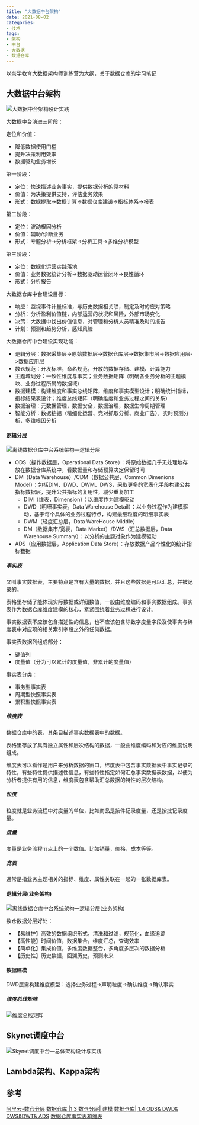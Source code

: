 ```yaml
---
title: "大数据中台架构"
date: 2021-08-02
categories:
- 技术
tags:
- 架构
- 中台
- 大数据
- 数据仓库
---
```


以奈学教育大数据架构师训练营为大纲，关于数据仓库的学习笔记

<!-- more -->

## 大数据中台架构
![大数据中台架构设计实践](https://gitee.com/lights8080/lights8080-oss/raw/master/2021/08/5BVKI1.jpg)

大数据中台演进三阶段：

定位和价值：
* 降低数据使用门槛
* 提升决策利用效率
* 数据驱动业务增长

第一阶段：
* 定位：快速描述业务事实，提供数据分析的原材料
* 价值：为决策提供支持，评估业务效果
* 形式：数据提取->数据计算->数据仓库建设->指标体系->报表

第二阶段：
* 定位：波动根因分析
* 价值：辅助/诊断业务
* 形式：专题分析->分析框架->分析工具->多维分析模型

第三阶段：
* 定位：数据化运营实践落地
* 价值：业务数据统计分析->数据驱动运营闭环->良性循环
* 形式：分析报告

大数据仓库中台建设目标：
* 响应：监视事件计量标准，与历史数据相关联，制定及时的应对策略
* 分析：分析盈利价值链，内部运营的状况和风险，外部市场变化
* 决策：大数据中找出价值信息，对管理和分析人员精准及时的报告
* 计划：预测和趋势分析，感知风险

大数据仓库中台建设实现功能：
* 逻辑分层：数据采集层->原始数据层->数据仓库层->数据集市层->数据应用层->数据应用层
* 数仓规范：开发标准，命名规范，开放的数据存储、建模、计算能力
* 主题域划分：一致性维度与事实；业务数据矩阵（明确各业务分析的主题模块、业务过程所属的数据域）
* 数据建模：构建维度和事实总线矩阵，维度和事实模型设计；明确统计指标，指标结果表设计；维度总线矩阵（明确维度和业务过程之间的关系）
* 数据治理：元数据管理，数据安全，数据治理，数据生命周期管理
* 智能分析：数据挖掘（精细化运营、竞对抓取分析、商业广告），实时预测分析，多维根因分析

#### 逻辑分层
![离线数据仓库中台系统架构—逻辑分层](https://gitee.com/lights8080/lights8080-oss/raw/master/2021/08/EbqvFO.jpg)

* ODS（操作数据层，Operational Data Store）：将原始数据几乎无处理地存放在数据仓库系统中，看数据量和存储预算决定保留时间
* DM（Data Warehouse）/CDM（数据公共层，Common Dimenions Model）：包括DIM、DWD、DWM、DWS，采取更多的宽表化手段构建公共指标数据层，提升公共指标的复用性，减少重复加工
  * DIM（维表，Dimension）：以维度作为建模驱动
  * DWD（明细事实表，Data Warehouse Detail）：以业务过程作为建模驱动，基于每个具体的业务过程特点，构建最细粒度的明细事实表
  * DWM（轻度汇总层，Data WareHouse Middle）
  * DM（数据集市/宽表，Data Market）/DWS（汇总数据层，Data Warehouse Summary）：以分析的主题对象作为建模驱动
* ADS（应用数据层，Application Data Store）：存放数据产品个性化的统计指标数据

#####  事实表
又叫事实数据表，主要特点是含有大量的数据，并且这些数据是可以汇总，并被记录的。

表格里存储了能体现实际数据或详细数值，一般由维度编码和事实数据组成。事实表作为数据仓库维度建模的核心，紧紧围绕着业务过程进行设计。

事实数据表不应该包含描述性的信息，也不应该包含除数字度量字段及使事实与纬度表中对应项的相关索引字段之外的任何数据。

事实表数据列组成部分：
* 键值列
* 度量值（分为可以累计的度量值，非累计的度量值）

事实表分类：
* 事务型事实表
* 周期型快照事实表
* 累积型快照事实表

##### 维度表
数据仓库中的表，其条目描述事实数据表中的数据。

表格里存放了具有独立属性和层次结构的数据，一般由维度编码和对应的维度说明组成。

维度表可以看作是用户来分析数据的窗口，纬度表中包含事实数据表中事实记录的特性，有些特性提供描述性信息，有些特性指定如何汇总事实数据表数据，以便为分析者提供有用的信息，维度表包含帮助汇总数据的特性的层次结构。

##### 粒度
粒度就是业务流程中对度量的单位，比如商品是按件记录度量，还是按批记录度量。

##### 度量
度量是业务流程节点上的一个数值。比如销量，价格，成本等等。

#####  宽表
通常是指业务主题相关的指标、维度、属性关联在一起的一张数据库表。

#### 逻辑分层(业务架构)
![离线数据仓库中台系统架构—逻辑分层(业务架构)](https://gitee.com/lights8080/lights8080-oss/raw/master/2021/08/4EEWgS.jpg)

数仓数据分层好处：
* 【易维护】高效的数据组织形式，清洗和过滤，规范化，血缘追踪
* 【高性能】时间价值，数据集合，维度汇总，查询效率
* 【简单化】集成价值，多维度数据整合，多角度多层次的数据分析
* 【历史性】历史数据，回溯历史，预测未来

#### 数据建模
DWD层需构建维度模型：选择业务过程→声明粒度→确认维度→确认事实

##### 维度总线矩阵
![维度总线矩阵](https://gitee.com/lights8080/lights8080-oss/raw/master/2021/08/ZOAcu7.jpg)

## Skynet调度中台

![Skynet调度中台—总体架构设计与实践](https://gitee.com/lights8080/lights8080-oss/raw/master/2021/08/dFtbBY.jpg)

## Lambda架构、Kappa架构

## 参考
[阿里云-数仓分层](https://help.aliyun.com/document_detail/126215.html?spm=a2c4g.11186623.6.586.245d38acj9VNpD)
[数据仓库 |1.3 数仓分层| 建模](https://www.cnblogs.com/shengyang17/p/10558342.html#_lab2_0_1)
[数据仓库| 1.4 ODS& DWD& DWS&DWT& ADS](https://www.cnblogs.com/shengyang17/p/10545198.html#_lab2_0_1)
[数据仓库事实表和维表](https://blog.csdn.net/u010999396/article/details/68488981)
